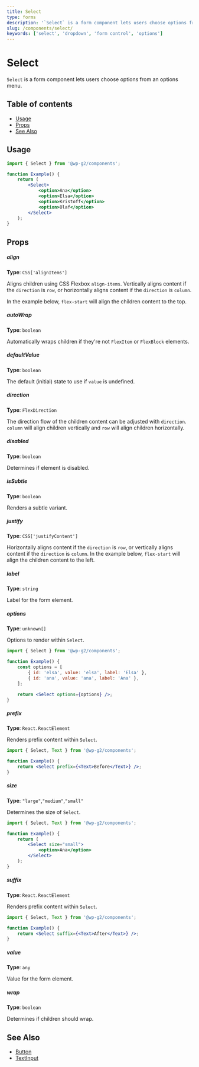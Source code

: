 ```yaml
---
title: Select
type: forms
description: '`Select` is a form component lets users choose options from an options menu.'
slug: /components/select/
keywords: ['select', 'dropdown', 'form control', 'options']
---
```


# Select

`Select` is a form component lets users choose options from an options menu.

## Table of contents

<!-- START doctoc generated TOC please keep comment here to allow auto update -->
<!-- DON'T EDIT THIS SECTION, INSTEAD RE-RUN doctoc TO UPDATE -->

-   [Usage](#usage)
-   [Props](#props)
-   [See Also](#see-also)

<!-- END doctoc generated TOC please keep comment here to allow auto update -->

<!-- Automatically Generated. DO NOT EDIT THIS FILE. -->
<!-- Instead, edit packages/website/src/docs/components/forms/select.mdx -->

<!-- props -->

<!-- Automatically Generated -->

## Usage

```jsx live
import { Select } from '@wp-g2/components';

function Example() {
	return (
		<Select>
			<option>Ana</option>
			<option>Elsa</option>
			<option>Kristoff</option>
			<option>Olaf</option>
		</Select>
	);
}
```

## Props

##### align

**Type**: `CSS['alignItems']`

Aligns children using CSS Flexbox `align-items`. Vertically aligns content if the `direction` is `row`, or horizontally aligns content if the `direction` is `column`.

In the example below, `flex-start` will align the children content to the top.

##### autoWrap

**Type**: `boolean`

Automatically wraps children if they're not `FlexItem` or `FlexBlock` elements.

##### defaultValue

**Type**: `boolean`

The default (initial) state to use if `value` is undefined.

##### direction

**Type**: `FlexDirection`

The direction flow of the children content can be adjusted with `direction`. `column` will align children vertically and `row` will align children horizontally.

##### disabled

**Type**: `boolean`

Determines if element is disabled.

##### isSubtle

**Type**: `boolean`

Renders a subtle variant.

##### justify

**Type**: `CSS['justifyContent']`

Horizontally aligns content if the `direction` is `row`, or vertically aligns content if the `direction` is `column`.
In the example below, `flex-start` will align the children content to the left.

##### label

**Type**: `string`

Label for the form element.

##### options

**Type**: `unknown[]`

Options to render within `Select`.

```jsx live
import { Select } from '@wp-g2/components';

function Example() {
	const options = [
		{ id: 'elsa', value: 'elsa', label: 'Elsa' },
		{ id: 'ana', value: 'ana', label: 'Ana' },
	];

	return <Select options={options} />;
}
```

##### prefix

**Type**: `React.ReactElement`

Renders prefix content within `Select`.

```jsx live
import { Select, Text } from '@wp-g2/components';

function Example() {
	return <Select prefix={<Text>Before</Text>} />;
}
```

##### size

**Type**: `"large"`,`"medium"`,`"small"`

Determines the size of `Select`.

```jsx live
import { Select, Text } from '@wp-g2/components';

function Example() {
	return (
		<Select size="small">
			<option>Ana</option>
		</Select>
	);
}
```

##### suffix

**Type**: `React.ReactElement`

Renders prefix content within `Select`.

```jsx live
import { Select, Text } from '@wp-g2/components';

function Example() {
	return <Select suffix={<Text>After</Text>} />;
}
```

##### value

**Type**: `any`

Value for the form element.

##### wrap

**Type**: `boolean`

Determines if children should wrap.

<!-- /Automatically Generated -->
<!-- /props -->

## See Also

-   [Button](/components/button/)
-   [TextInput](/components/textinput/)
